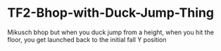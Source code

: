 # TF2-Bhop-with-Duck-Jump-Thing
Mikusch bhop but when you duck jump from a height, when you hit the floor, you get launched back to the initial fall Y position
